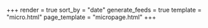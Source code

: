 +++
render = true
sort_by = "date"
generate_feeds = true
template = "micro.html"
page_template = "micropage.html"
+++
